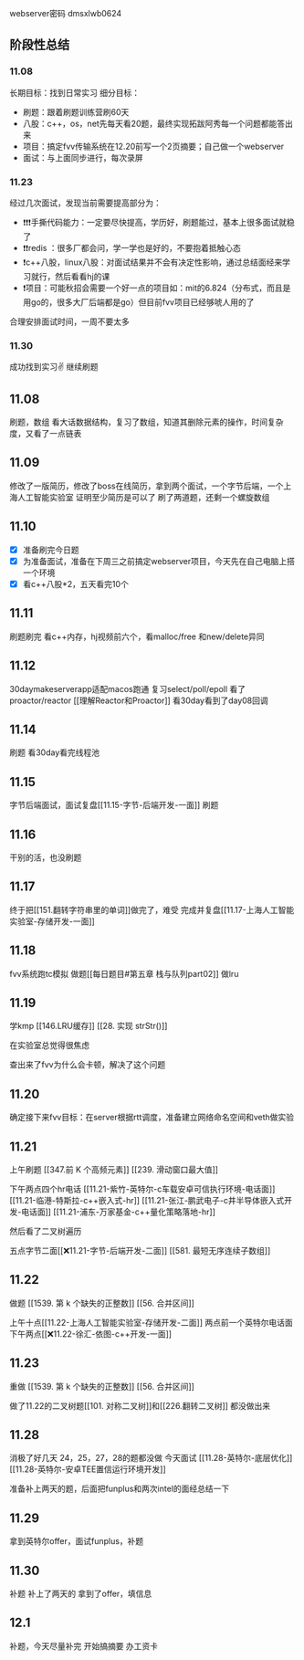 webserver密码 dmsxlwb0624
## 阶段性总结
### 11.08
长期目标：找到日常实习
细分目标：
- 刷题：跟着刷题训练营刷60天
- 八股：c++，os，net先每天看20题，最终实现拓跋阿秀每一个问题都能答出来
- 项目：搞定fvv传输系统在12.20前写一个2页摘要；自己做一个webserver
- 面试：与上面同步进行，每次录屏

### 11.23
经过几次面试，发现当前需要提高部分为：
- ❗️❗️❗️手撕代码能力：一定要尽快提高，学历好，刷题能过，基本上很多面试就稳了
- ❗️❗️redis ：很多厂都会问，学一学也是好的，不要抱着抵触心态
- ❗️c++八股，linux八股：对面试结果并不会有决定性影响，通过总结面经来学习就行，然后看看hj的课
- ❗️项目：可能秋招会需要一个好一点的项目如：mit的6.824（分布式，而且是用go的，很多大厂后端都是go）但目前fvv项目已经够唬人用的了

合理安排面试时间，一周不要太多

### 11.30
成功找到实习✌️
继续刷题
## 11.08
刷题，数组
看大话数据结构，复习了数组，知道其删除元素的操作，时间复杂度，又看了一点链表

## 11.09
修改了一版简历，修改了boss在线简历，拿到两个面试，一个字节后端，一个上海人工智能实验室
证明至少简历是可以了
刷了两道题，还剩一个螺旋数组

## 11.10
- [x] 准备刷完今日题
- [x] 为准备面试，准备在下周三之前搞定webserver项目，今天先在自己电脑上搭一个环境
- [x] 看c++八股*2，五天看完10个

## 11.11
刷题刷完
看c++内存，hj视频前六个，看malloc/free 和new/delete异同

## 11.12
30daymakeserverapp适配macos跑通
复习select/poll/epoll
看了proactor/reactor [[理解Reactor和Proactor]]
看30day看到了day08回调


## 11.14
刷题
看30day看完线程池
## 11.15
字节后端面试，面试复盘[[11.15-字节-后端开发-一面]]
刷题

## 11.16
干别的活，也没刷题


## 11.17
终于把[[151.翻转字符串里的单词]]做完了，难受
完成并复盘[[11.17-上海人工智能实验室-存储开发-一面]]

## 11.18
fvv系统跑tc模拟
做题[[每日题目#第五章 栈与队列part02]]
做lru


## 11.19
学kmp
[[146.LRU缓存]]
[[28. 实现 strStr()]]

在实验室总觉得很焦虑

查出来了fvv为什么会卡顿，解决了这个问题


## 11.20
确定接下来fvv目标：在server根据rtt调度，准备建立网络命名空间和veth做实验


## 11.21
上午刷题
[[347.前 K 个高频元素]]
[[239. 滑动窗口最大值]]

下午两点四个hr电话
[[11.21-紫竹-英特尔-c车载安卓可信执行环境-电话面]]
[[11.21-临港-特斯拉-c++嵌入式-hr]]
[[11.21-张江-鹏武电子-c井半导体嵌入式开发-电话面]]
[[11.21-浦东-万家基金-c++量化策略落地-hr]]

然后看了二叉树遍历

五点字节二面[[❌11.21-字节-后端开发-二面]]
[[581. 最短无序连续子数组]]

## 11.22
做题
[[1539. 第 k 个缺失的正整数]]
[[56. 合并区间]]

上午十点[[11.22-上海人工智能实验室-存储开发-二面]]
两点前一个英特尔电话面
下午两点[[❌11.22-徐汇-依图-c++开发-一面]]


## 11.23
重做
[[1539. 第 k 个缺失的正整数]]
[[56. 合并区间]]

做了11.22的二叉树题[[101. 对称二叉树]]和[[226.翻转二叉树]]
都没做出来


## 11.28
消极了好几天 24，25，27，28的题都没做
今天面试
[[11.28-英特尔-底层优化]]
[[11.28-英特尔-安卓TEE置信运行环境开发]]

准备补上两天的题，后面把funplus和两次intel的面经总结一下

## 11.29
拿到英特尔offer，面试funplus，补题

## 11.30
补题 补上了两天的
拿到了offer，填信息

## 12.1
补题，今天尽量补完
开始搞摘要
办工资卡